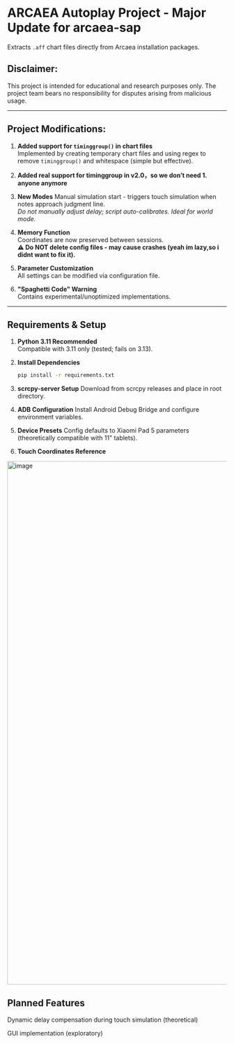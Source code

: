 # ARCAEA Autoplay Project - Major Update for arcaea-sap

Extracts `.aff` chart files directly from Arcaea installation packages.

## Disclaimer:

This project is intended for educational and research purposes only. The project team bears no responsibility for disputes arising from malicious usage.

---

## Project Modifications:

1. **Added support for `timinggroup()` in chart files**  
   Implemented by creating temporary chart files and using regex to remove `timinggroup()` and whitespace (simple but effective).

2. **Added real support for timinggroup in v2.0，so we don’t need 1. anyone anymore**

3. **New Modes**   Manual simulation start - triggers touch simulation when notes approach judgment line.  
     *Do not manually adjust delay; script auto-calibrates. Ideal for world mode.*  

4. **Memory Function**  
   Coordinates are now preserved between sessions.  
   **⚠️ Do NOT delete config files - may cause crashes (yeah im lazy,so i didnt want to fix it).**

5. **Parameter Customization**  
   All settings can be modified via configuration file.

6. **"Spaghetti Code" Warning**  
   Contains experimental/unoptimized implementations.

---

## Requirements & Setup

1. **Python 3.11 Recommended**  
   Compatible with 3.11 only (tested; fails on 3.13).

2. **Install Dependencies**  
   ```bash
   pip install -r requirements.txt

3. **scrcpy-server Setup**
Download from scrcpy releases and place in root directory.

4. **ADB Configuration**
Install Android Debug Bridge and configure environment variables.

5. **Device Presets**
Config defaults to Xiaomi Pad 5 parameters (theoretically compatible with 11" tablets).

6. **Touch Coordinates Reference**
<img width="2670" height="1200" alt="image" src="https://github.com/user-attachments/assets/c8ccea6b-6c39-47b7-84a4-12fe33297645" />


## Planned Features
Dynamic delay compensation during touch simulation (theoretical)

GUI implementation (exploratory)
